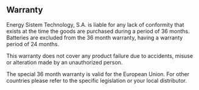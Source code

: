 ## Warranty


Energy Sistem Technology, S.A. is liable for any lack of conformity that exists at the time the goods are purchased during a period of 36 months.  Batteries are excluded from the 36 month warranty, having a warranty period of 24 months.

This warranty does not cover any product failure due to accidents, misuse or alteration made by an unauthorized person.

The special 36 month warranty is valid for the European Union. For other countries please refer to the specific legislation or your local distributor.

